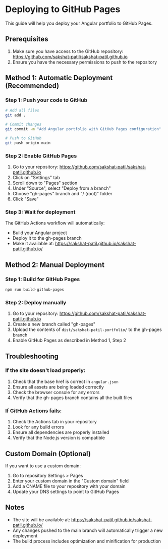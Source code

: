 # Deploying to GitHub Pages

This guide will help you deploy your Angular portfolio to GitHub Pages.

## Prerequisites

1. Make sure you have access to the GitHub repository: https://github.com/sakshat-patil/sakshat-patil.github.io
2. Ensure you have the necessary permissions to push to the repository

## Method 1: Automatic Deployment (Recommended)

### Step 1: Push your code to GitHub

```bash
# Add all files
git add .

# Commit changes
git commit -m "Add Angular portfolio with GitHub Pages configuration"

# Push to GitHub
git push origin main
```

### Step 2: Enable GitHub Pages

1. Go to your repository: https://github.com/sakshat-patil/sakshat-patil.github.io
2. Click on "Settings" tab
3. Scroll down to "Pages" section
4. Under "Source", select "Deploy from a branch"
5. Choose "gh-pages" branch and "/ (root)" folder
6. Click "Save"

### Step 3: Wait for deployment

The GitHub Actions workflow will automatically:
- Build your Angular project
- Deploy it to the gh-pages branch
- Make it available at: https://sakshat-patil.github.io/sakshat-patil.github.io/

## Method 2: Manual Deployment

### Step 1: Build for GitHub Pages

```bash
npm run build-github-pages
```

### Step 2: Deploy manually

1. Go to your repository: https://github.com/sakshat-patil/sakshat-patil.github.io
2. Create a new branch called "gh-pages"
3. Upload the contents of `dist/sakshat-patil-portfolio/` to the gh-pages branch
4. Enable GitHub Pages as described in Method 1, Step 2

## Troubleshooting

### If the site doesn't load properly:

1. Check that the base href is correct in `angular.json`
2. Ensure all assets are being loaded correctly
3. Check the browser console for any errors
4. Verify that the gh-pages branch contains all the built files

### If GitHub Actions fails:

1. Check the Actions tab in your repository
2. Look for any build errors
3. Ensure all dependencies are properly installed
4. Verify that the Node.js version is compatible

## Custom Domain (Optional)

If you want to use a custom domain:

1. Go to repository Settings > Pages
2. Enter your custom domain in the "Custom domain" field
3. Add a CNAME file to your repository with your domain
4. Update your DNS settings to point to GitHub Pages

## Notes

- The site will be available at: https://sakshat-patil.github.io/sakshat-patil.github.io/
- Any changes pushed to the main branch will automatically trigger a new deployment
- The build process includes optimization and minification for production
